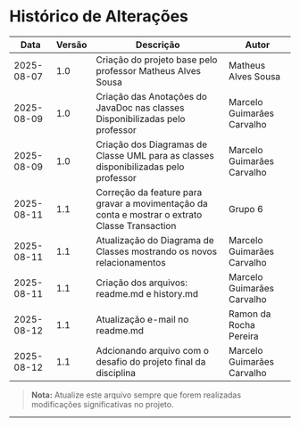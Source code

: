 # Histórico de Alterações

| Data       | Versão  | Descrição                                                                                      | Autor                      |
|------------|---------|------------------------------------------------------------------------------------------------|----------------------------|
| 2025-08-07 | 1.0     | Criação do projeto base pelo professor Matheus Alves Sousa                                     | Matheus Alves Sousa        |
| 2025-08-09 | 1.0     | Criação das Anotações do JavaDoc nas classes Disponibilizadas pelo professor                   | Marcelo Guimarães Carvalho |
| 2025-08-09 | 1.0     | Criação dos Diagramas de Classe UML para as classes disponibilizadas pelo professor            | Marcelo Guimarães Carvalho |
| 2025-08-11 | 1.1     | Correção da feature para gravar a movimentação da conta e mostrar o extrato Classe Transaction | Grupo 6                    |
| 2025-08-11 | 1.1     | Atualização do Diagrama de Classes mostrando os novos relacionamentos                          | Marcelo Guimarães Carvalho |
| 2025-08-11 | 1.1     | Criação dos arquivos: readme.md e history.md                                                   | Marcelo Guimarães Carvalho |
| 2025-08-12 | 1.1     | Atualização e-mail no readme.md                                                                | Ramon da Rocha Pereira     |
| 2025-08-12 | 1.1     | Adcionando arquivo com o desafio do projeto final da disciplina                                | Marcelo Guimarães Carvalho |

> **Nota:** Atualize este arquivo sempre que forem realizadas modificações significativas no projeto.

---